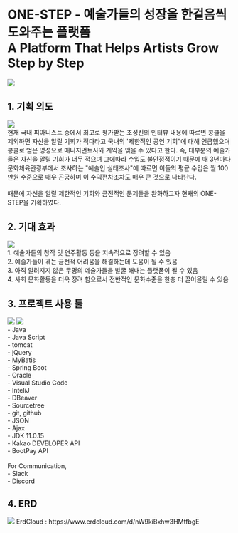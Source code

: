 # ONE-STEP - 예술가들의 성장을 한걸음씩 도와주는 플랫폼<br>A Platform That Helps Artists Grow Step by Step

<img src="https://github.com/DevNathan/one-step-back/assets/142222091/390822a5-6ad9-4342-af0f-8ad21c37ce92">


## 1. 기획 의도
<img src="https://github.com/DevNathan/one-step-back/assets/142222091/975b7557-ada5-411a-95f9-63d18d46641b">
<br>
현재 국내 피아니스트 중에서 최고로 평가받는 조성진의 인터뷰 내용에 따르면 콩쿨을 제외하면 자신을 알릴 기회가 적다라고 국내의 '제한적인 공연 기회"에 대해 언급했으며 콩쿨로 얻은 명성으로 매니지먼트사와 계약을 맺을 수 있다고 한다. 즉, 대부분의 예술가들은 자신을 알릴 기회가 너무 적으며 그에따라 수입도 불안정적이기 때문에 매 3년마다 문화체육관광부에서 조사하는 "예술인 실태조사"에 따르면 이들의 평균 수입은 월 100만원 수준으로 매우 곤궁하며 이 수익편차조차도 매우 큰 것으로 나타난다.<br>
<br>때문에 자신을 알릴 제한적인 기회와 금전적인 문제들을 완화하고자 현재의 ONE-STEP을 기획하였다.

## 2. 기대 효과
<img src="https://github.com/DevNathan/one-step-back/assets/142222091/d5259d80-0312-473f-b636-606d94788af0">
<br>
1. 예술가들의 창작 및 연주활동 등을 지속적으로 장려할 수 있음<br>
2. 예술가들이 겪는 금전적 어려움을 해결하는데 도움이 될 수 있음<br>
3. 아직 알려지지 않은 무명의 예술가들을 발굴 해내는 플랫폼이 될 수 있음<br>
4. 사회 문화활동을 더욱 장려 함으로서 전반적인 문화수준을 한층 더 끌어올릴 수 있음

## 3. 프로젝트 사용 툴
<img src="https://github.com/DevNathan/one-step-back/assets/142222091/04826042-2a54-4b4b-b4ec-5f69ab731943">
<img src="https://github.com/DevNathan/one-step-back/assets/142222091/d4884c1a-5772-4357-862c-478197a879d3">

<br>
- Java<br>
- Java Script<br>
- tomcat<br>
- jQuery<br>
- MyBatis<br>
- Spring Boot<br>
- Oracle<br>
- Visual Studio Code<br>
- InteliJ<br>
- DBeaver<br>
- Sourcetree<br>
- git, github<br>
- JSON<br>
- Ajax<br>
- JDK 11.0.15<br>
- Kakao DEVELOPER API<br>
- BootPay API
<br><br>
For Communication,<br>
- Slack<br>
- Discord<br>

## 4. ERD
<img src="https://github.com/DevNathan/one-step-back/assets/142222091/c58118ad-0059-44d7-996e-dbddad982cf8">
ErdCloud : https://www.erdcloud.com/d/nW9kiBxhw3HMtfbgE
